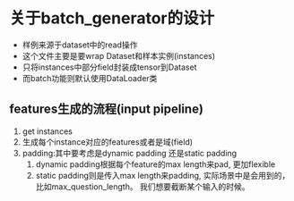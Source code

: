 # 关于batch_generator的设计
- 样例来源于dataset中的read操作
- 这个文件主要是要wrap Dataset和样本实例(instances)
- 只将instances中部分field封装成tensor到Dataset
- 而batch功能则默认使用DataLoader类

## features生成的流程(input pipeline)
1. get instances
2. 生成每个instance对应的features或者是域(field)
3. padding:其中要考虑是dynamic padding 还是static padding
    1. dynamic padding根据每个feature的max length来pad, 更加flexible
    2. static padding则是传入max length来padding, 实际场景中是会用到的，比如max_question_length。
    我们想要截断某个输入的时候。